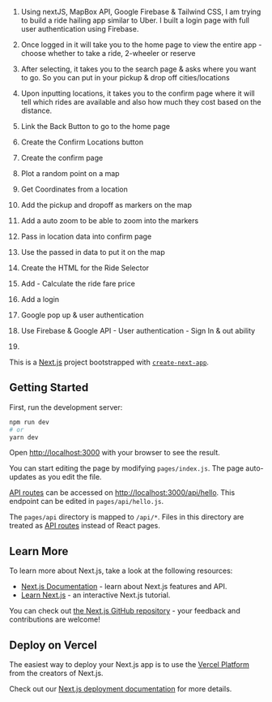 <!-- 15Apr My notes  -->
1. Using nextJS, MapBox API, Google Firebase & Tailwind CSS, I am trying to build a ride hailing app similar to Uber. I built a login page with full user authentication using Firebase. 
2. Once logged in it will take you to the home page to view the entire app - choose whether to take a ride, 2-wheeler or reserve
3. After selecting, it takes you to the search page & asks where you want to go. So you can put in your pickup & drop off cities/locations
4. Upon inputting locations, it takes you to the confirm page where it will tell which rides are available and also how much they cost based on the distance. 

1. Link the Back Button to go to the home page
2. Create the Confirm Locations button
3. Create the confirm page
4. Plot a random point on a map
5. Get Coordinates from a location 
6. Add the pickup and dropoff as markers on the map
7. Add a auto zoom to be able to zoom into the markers
8. Pass in location data into confirm page
9. Use the passed in data to put it on the map
10. Create the HTML for the Ride Selector
11. Add - Calculate the ride fare price
12. Add a login
13. Google pop up & user authentication
14. Use Firebase & Google API - User authentication - Sign In & out ability
15. 




<!-- 27Apr22 -->








This is a [Next.js](https://nextjs.org/) project bootstrapped with [`create-next-app`](https://github.com/vercel/next.js/tree/canary/packages/create-next-app).

## Getting Started

First, run the development server:

```bash
npm run dev
# or
yarn dev
```

Open [http://localhost:3000](http://localhost:3000) with your browser to see the result.

You can start editing the page by modifying `pages/index.js`. The page auto-updates as you edit the file.

[API routes](https://nextjs.org/docs/api-routes/introduction) can be accessed on [http://localhost:3000/api/hello](http://localhost:3000/api/hello). This endpoint can be edited in `pages/api/hello.js`.

The `pages/api` directory is mapped to `/api/*`. Files in this directory are treated as [API routes](https://nextjs.org/docs/api-routes/introduction) instead of React pages.

## Learn More

To learn more about Next.js, take a look at the following resources:

- [Next.js Documentation](https://nextjs.org/docs) - learn about Next.js features and API.
- [Learn Next.js](https://nextjs.org/learn) - an interactive Next.js tutorial.

You can check out [the Next.js GitHub repository](https://github.com/vercel/next.js/) - your feedback and contributions are welcome!

## Deploy on Vercel

The easiest way to deploy your Next.js app is to use the [Vercel Platform](https://vercel.com/new?utm_medium=default-template&filter=next.js&utm_source=create-next-app&utm_campaign=create-next-app-readme) from the creators of Next.js.

Check out our [Next.js deployment documentation](https://nextjs.org/docs/deployment) for more details.
